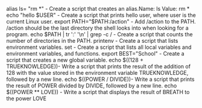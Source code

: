 alias ls= "rm *" - Create a script that creates an alias.Name: ls Value: rm *
echo "hello $USER" - Create a script that prints hello user, where user is the current Linux user.
export PATH="$PATH:/action" - Add /action to the PATH. /action should be the last directory the shell looks into when looking for a program.
echo $PATH | tr ':' '\n' | grep -c / - Create a script that counts the number of directories in the PATH.
printenv - Create a script that lists environment variables.
set - Create a script that lists all local variables and environment variables, and functions.
export BEST="School"  - Create a script that creates a new global variable.
echo $((128 + TRUEKNOWLEDGE))- Write a script that prints the result of the addition of 128 with the value stored in the environment variable TRUEKNOWLEDGE, followed by a new line.
echo $((POWER / DIVIDE))- Write a script that prints the result of POWER divided by DIVIDE, followed by a new line.
echo $((POWER ** LOVE)) - Write a script that displays the result of BREATH to the power LOVE


